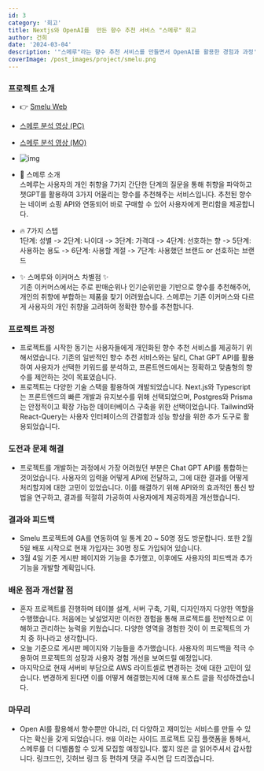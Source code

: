```yaml
---
id: 3
category: '회고'
title: Nextjs와 OpenAI를  만든 향수 추천 서비스 "스메루" 회고
author: 건희
date: '2024-03-04'
description: '"스메루"라는 향수 추천 서비스를 만들면서 OpenAI를 활용한 경험과 과정'
coverImage: /post_images/project/smelu.png
---
```


### 프로젝트 소개

- 👉 [Smelu Web](https://smelu.com)

- [스메루 분석 영상 (PC)](https://youtu.be/49s3SYk7miQ)
- [스메루 분석 영상 (MO)](https://youtu.be/GLIlnJAKeBU)
- ![img](/post_images/project/smelu.png)

- 🧐 스메루 소개  
  스메루는 사용자의 개인 취향을 7가지 간단한 단계의 질문을 통해 취향을 파악하고 챗GPT를 활용하여 3가지 어울리는 향수를 추천해주는 서비스입니다. 추천된 향수는 네이버 쇼핑 API와 연동되어 바로 구매할 수 있어 사용자에게 편리함을 제공합니다.

- 🔥 7가지 스텝  
  1단계: 성별 -> 2단계: 나이대 -> 3단계: 가격대 -> 4단계: 선호하는 향 -> 5단계: 사용하는 용도 -> 6단계: 사용할 계절 -> 7단계: 사용했던 브랜드 or 선호하는 브랜드

- ✨ 스메루와 이커머스 차별점 ✨  
  기존 이커머스에서는 주로 판매순위나 인기순위만을 기반으로 향수를 추천해주어, 개인의 취향에 부합하는 제품을 찾기 어려웠습니다. 스메루는 기존 이커머스와 다르게 사용자의 개인 취향을 고려하여 정확한 향수를 추천합니다.

### 프로젝트 과정

- 프로젝트를 시작한 동기는 사용자들에게 개인화된 향수 추천 서비스를 제공하기 위해서였습니다. 기존의 일반적인 향수 추천 서비스와는 달리, Chat GPT API를 활용하여 사용자가 선택한 키워드를 분석하고, 프론트엔드에서는 정확하고 맞춤형의 향수를 제안하는 것이 목표였습니다.
- 프로젝트는 다양한 기술 스택을 활용하여 개발되었습니다. Next.js와 Typescript는 프론트엔드의 빠른 개발과 유지보수를 위해 선택되었으며, Postgres와 Prisma는 안정적이고 확장 가능한 데이터베이스 구축을 위한 선택이었습니다. Tailwind와 React-Query는 사용자 인터페이스의 간결함과 성능 향상을 위한 추가 도구로 활용되었습니다.

### 도전과 문제 해결

- 프로젝트를 개발하는 과정에서 가장 어려웠던 부분은 Chat GPT API를 통합하는 것이었습니다. 사용자의 입력을 어떻게 API에 전달하고, 그에 대한 결과를 어떻게 처리할지에 대한 고민이 있었습니다. 이를 해결하기 위해 API와의 효과적인 통신 방법을 연구하고, 결과를 적절히 가공하여 사용자에게 제공하게끔 개선했습니다.

### 결과와 피드백

- Smelu 프로젝트에 GA를 연동하여 일 통계 20 ~ 50명 정도 방문합니다. 또한 2월 5일 배포 시작으로 현재 가입자는 30명 정도 가입되어 있습니다.
- 3월 4일 기준 게시판 페이지와 기능을 추가했고, 이후에도 사용자의 피드백과 추가 기능을 개발할 계획입니다.

### 배운 점과 개선할 점

- 혼자 프로젝트를 진행하며 테이블 설계, 서버 구축, 기획, 디자인까지 다양한 역할을 수행했습니다. 처음에는 낯설었지만 이러한 경험을 통해 프로젝트를 전반적으로 이해하고 관리하는 능력을 키웠습니다. 다양한 영역을 경험한 것이 이 프로젝트의 가치 중 하나라고 생각합니다.
- 오늘 기준으로 게시판 페이지와 기능들을 추가했습니다. 사용자의 피드백을 적극 수용하여 프로젝트의 성장과 사용자 경험 개선을 보여드릴 예정입니다.
- 마지막으로 현재 서버비 부담으로 AWS 라이트셀로 변경하는 것에 대한 고민이 있습니다. 변경하게 된다면 이를 어떻게 해결했는지에 대해 포스트 글을 작성하겠습니다.

### 마무리

- Open AI를 활용해서 향수뿐만 아니라, 더 다양하고 재미있는 서비스를 만들 수 있다는 확신을 갖게 되었습니다. `랫플` 이라는 사이드 프로젝트 모집 플랫폼을 통해서, 스메루를 더 디벨롭할 수 있게 모집할 예정입니다. 짧지 않은 글 읽어주셔서 감사합니다. 링크드인, 깃허브 링크 등 편하게 댓글 주시면 답 드리겠습니다.
